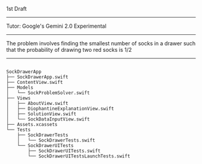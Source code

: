 1st Draft

- - - -

Tutor: Google's Gemini 2.0 Experimental

- - - -

The problem involves finding the smallest number of socks in a drawer such that the probability of drawing two red socks is 1/2

- - - -

```

SockDrawerApp
├── SockDrawerApp.swift
├── ContentView.swift
├── Models
│   └── SockProblemSolver.swift
├── Views
│   ├── AboutView.swift
│   ├── DiophantineExplanationView.swift
│   ├── SolutionView.swift
│   └── SockDataInputView.swift
├── Assets.xcassets
└── Tests
    ├── SockDrawerTests
    │   └── SockDrawerTests.swift
    └── SockDrawerUITests
        ├── SockDrawerUITests.swift
        └── SockDrawerUITestsLaunchTests.swift
